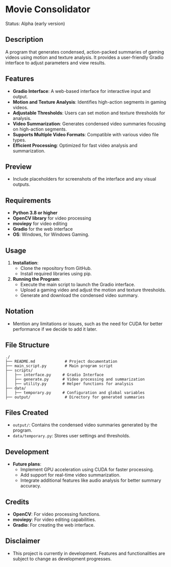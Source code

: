 # Movie Consolidator
Status: Alpha (early version)

## Description
A program that generates condensed, action-packed summaries of gaming videos using motion and texture analysis. It provides a user-friendly Gradio interface to adjust parameters and view results.

## Features
- **Gradio Interface**: A web-based interface for interactive input and output.
- **Motion and Texture Analysis**: Identifies high-action segments in gaming videos.
- **Adjustable Thresholds**: Users can set motion and texture thresholds for analysis.
- **Video Summarization**: Generates condensed video summaries focusing on high-action segments.
- **Supports Multiple Video Formats**: Compatible with various video file types.
- **Efficient Processing**: Optimized for fast video analysis and summarization.

## Preview
- Include placeholders for screenshots of the interface and any visual outputs.

## Requirements
- **Python 3.8 or higher**
- **OpenCV library** for video processing
- **moviepy** for video editing
- **Gradio** for the web interface
- **OS**: Windows, for Windows Gaming. 

## Usage
1. **Installation**:
   - Clone the repository from GitHub.
   - Install required libraries using pip.
2. **Running the Program**:
   - Execute the main script to launch the Gradio interface.
   - Upload a gaming video and adjust the motion and texture thresholds.
   - Generate and download the condensed video summary.
## Notation
- Mention any limitations or issues, such as the need for CUDA for better performance if we decide to add it later.

## File Structure
```
./
├── README.md             # Project documentation
├── main_script.py        # Main program script
├── scripts/
│   ├── interface.py     # Gradio Interface
│   ├── generate.py      # Video processing and summarization
│   ├── utility.py       # Helper functions for analysis
├── data/
│   ├── temporary.py     # Configuration and global variables
├── output/               # Directory for generated summaries
```

## Files Created
- `output/`: Contains the condensed video summaries generated by the program.
- `data/temporary.py`: Stores user settings and thresholds.

## Development
- **Future plans**:
  - Implement GPU acceleration using CUDA for faster processing.
  - Add support for real-time video summarization.
  - Integrate additional features like audio analysis for better summary accuracy.

## Credits
- **OpenCV**: For video processing functions.
- **moviepy**: For video editing capabilities.
- **Gradio**: For creating the web interface.

## Disclaimer
- This project is currently in development. Features and functionalities are subject to change as development progresses.
